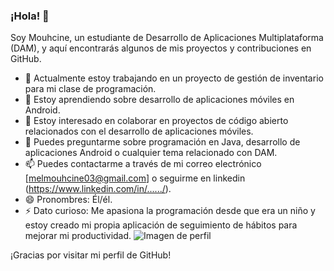 ### ¡Hola! 👋

Soy Mouhcine, un estudiante de Desarrollo de Aplicaciones Multiplataforma (DAM), y aquí encontrarás algunos de mis proyectos y contribuciones en GitHub.

- 🔭 Actualmente estoy trabajando en un proyecto de gestión de inventario para mi clase de programación.
- 🌱 Estoy aprendiendo sobre desarrollo de aplicaciones móviles en Android.
- 👯 Estoy interesado en colaborar en proyectos de código abierto relacionados con el desarrollo de aplicaciones móviles.
- 💬 Puedes preguntarme sobre programación en Java, desarrollo de aplicaciones Android o cualquier tema relacionado con DAM.
- 📫 Puedes contactarme a través de mi correo electrónico [melmouhcine03@gmail.com] o seguirme en linkedin (https://www.linkedin.com/in/....../).
- 😄 Pronombres: Él/él.
- ⚡ Dato curioso: Me apasiona la programación desde que era un niño y estoy creado
      mi propia aplicación de seguimiento de hábitos para mejorar mi productividad.
![Imagen de perfil](https://avatars.githubusercontent.com/u/116721500?s=400&u=a0817235abb4492ecff8ea157d0ddf18bbf9514b&v=4)








¡Gracias por visitar mi perfil de GitHub!

